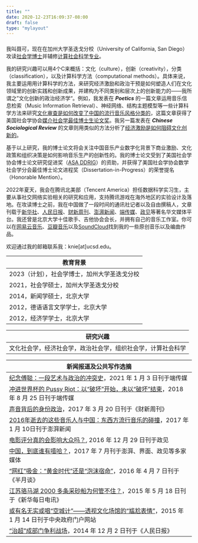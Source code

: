```yaml
---
title: ""
date: 2020-12-23T16:09:37-08:00
draft: false
type: "mylayout"
---
```


###

我叫聂可，现在在加州大学圣迭戈分校（University of California, San Diego）攻读[社会学博士](https://sociology.ucsd.edu/people/graduate-students/ke-nie.html)并辅修[计算社会科学专业](https://css.ucsd.edu/phd-specialization/index.html)。

我的研究兴趣可以用4个C来概括：文化（culture），创新（creativity），分类（classification），以及计算科学方法（computational methods）。具体来说，我主要运用用计算科学的方法，来研究经济激励和政治干预是如何塑造人们在文化领域里的创新实践和创新成果，并建构为不同类别和层次上的创新能力的——我所谓之”文化创新的政治经济学“。例如，我发表在 __*Poetics*__ 的一篇文章运用音乐信息检索（Music Information Retrieval）、神经网络、结构主题模型等一些计算科学方法来研究[文化审查是如何改变了中国的流行音乐风格分类的](/posts/hiphop_censorship_computational/)，这篇文章获得了美国社会学协会[媒介社会学最佳博士生论文奖](https://citams.org/citasa-awards/)。我另一篇发表在 __*Chinese Sociological Review*__ 的文章则用类似的方法分析了[经济激励是如何阻碍文化创新的](/posts/monetization_novelty/)。

基于以上研究，我的博士论文将会关注中国音乐产业数字化背景下商业激励、文化政策和组织决策是如何影响音乐生产的创新性的。我的博士论文受到了美国社会学协会博士论文研究促进奖（[ASA DDRIG](https://www.asanet.org/academic-professional-resources/asa-grants-and-fellowships/asa-doctoral-dissertation-research-improvement-grants-asa-ddrig/2022-recipients)）的资助，并获得了美国社会学协会数学社会学分会最佳博士论文进程奖（Dissertation-in-Progress）的荣誉提名（Honorable Mention）。

<!-- 我的学术经历比较丰富：2012年在北京大学[外国语学院](https://sfl.pku.edu.cn/index.htm)和[国家发展研究院](https://nsd.pku.edu.cn/)获得了德语语言文学和经济学双学士之后，我转到[新闻与传播学院](http://sjc.pku.edu.cn/)攻读新闻学，并在2014年获得新闻学学术型硕士学历。社会学算是我的第四个“专业”，但我的研究兴趣始终围绕着政治经济环境下的文化生产与消费这一主题。 -->

2022年夏天，我会在腾讯北美部（Tencent America）担任数据科学实习生，主要从事社交网络实验相关的研究和应用，支持腾讯游戏在海外地区的实验设计及落地。在攻读博士之前，我在中国做了一段时间的通讯社记者以及自由撰稿人，文章刊载于[新华社](http://www.xinhuanet.com/)、[人民日报](http://people.com.cn/)、[财新周刊](http://weekly.caixin.com/)、[澎湃新闻](http://thepaper.cn/)、[端传媒](http://theinitium.com/)、[政见](http://cnpolitics.org/)等著名华文媒体平台。我还曾是北京大学十佳歌手、吉他协会会长，并拥有自己的音乐工作室。你可以在[网易云音乐](https://music.163.com/#/artist?id=12206515)、[豆瓣音乐](https://site.douban.com/jimiproject/)以及[SoundCloud](https://soundcloud.com/keniejimiproject)找到我的一些原创音乐以及编曲作品。

欢迎通过我的邮箱联系我：knie[at]ucsd.edu。

| 教育背景 |
|---|
| 2023（计划），社会学博士，加州大学圣迭戈分校 |
| 2021，社会学硕士，加州大学圣迭戈分校 |
| 2014，新闻学硕士，北京大学 |
| 2012，德语语言文学学士，北京大学 |
| 2012，经济学学士，北京大学 |

| 研究兴趣 |
|---|
| 文化社会学，经济社会学，政治社会学，组织社会学，计算社会科学 | 


| 新闻报道及公共写作选摘 |
|---|
| [纪念傅聪：一段艺术与政治的冲突史](https://theinitium.com/article/20210103-opinion-fou-tsong/)，2021 年 1 月 3 日刊于端传媒 |
| [冲进世界杯的 Pussy Riot：以“破坏”开始，未以“破坏”结束](https://theinitium.com/article/20180825-opinion-nieke-pussyriot-punk/)，2018 年 8 月 25 日刊于端传媒 |
| [声音背后的身份政治](http://weekly.caixin.com/2017-03-17/101067187.html)，2017 年 3 月 20 日刊于《财新周刊》 |
| [2016年逝去的这些音乐人与中国：东西方流行音乐的碰撞](https://www.thepaper.cn/newsDetail_forward_1596060)，2017 年 1 月 10日刊于澎湃新闻 |
| [电影评分真的会影响大众吗？](http://cnpolitics.org/2016/12/critical_reviews/), 2016 年 12 月 29 日刊于政见 |
| [中国，到底谁有嘻哈？](https://www.thepaper.cn/newsDetail_forward_1728357)，2017 年 7 月刊于澎湃、界面、政见等多家媒体 |
| [“网红”吸金：“黄金时代”还是“泡沫宿命”](http://www.banyuetan.org/chcontent/zx/shxw/201647/190750.shtml)，2016 年 4 月 7 日刊于《半月谈》 |
| [江苏骆马湖 2000 多条采砂船为何管不住？](http://www.xinhuanet.com/politics/2015-05/18/c_1115322749.htm)，2015 年 5 月 18 日刊于《新华每日电讯》 |
| [或有名无实或唱“空城计”——透视文化场馆的“尴尬表情”](http://www.gov.cn/xinwen/2015-01/14/content_2804258.htm)，2015 年 1 月 14 日刊于中央政府门户网站 |
| [“治超”成部门争利战场](http://politics.people.com.cn/n/2014/1201/c70731-26124629.html)，2014 年 12 月 2 日刊于《人民日报》|

